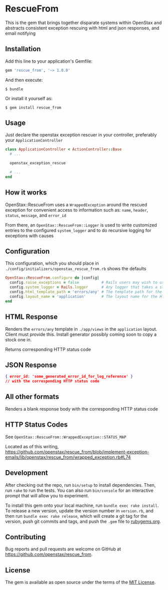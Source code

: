 # RescueFrom

This is the gem that brings together disparate systems within OpenStax and abstracts consistent exception rescuing with html and json responses, and email notifying

## Installation

Add this line to your application's Gemfile:

```ruby
gem 'rescue_from', '~> 1.0.0'
```

And then execute:

    $ bundle

Or install it yourself as:

    $ gem install rescue_from

## Usage

Just declare the openstax exception rescuer in your controller, preferably your `ApplicationController`

```ruby
class ApplicationController < ActionController::Base
  # ...

  openstax_exception_rescue

  # ...
end
```

## How it works

OpenStax::RescueFrom uses a `WrappedException` around the rescued exception for convenient access to information such as: `name`, `header`, `status`, `message`, and `error_id`

From there, an `OpenStax::RescueFrom::Logger` is used to write customized entries to the configured `system_logger` and to do recursive logging for exceptions with causes

## Configuration

This configuration, which you should place in `./config/initializers/openstax_rescue_from.rb` shows the defaults

```ruby
OpenStax::RescueFrom.configure do |config|
  config.raise_exceptions = false          # Rails users may wish to use Rails.application.config.consider_all_requests_local to decide this
  config.system_logger = Rails.logger      # Any logger that takes a string in an #error method will work
  config.html_template_path = 'errors/any' # The template path for the HTML response
  config.layout_name = 'application'       # The layout name for the HTML response
end
```

## HTML Response

Renders the `errors/any` template in `./app/views` in the `application` layout. Client must provide this. Install generator possibly coming soon to copy a stock one in.

Returns corresponding HTTP status code

## JSON Response

```json
{ error_id: 'some_generated_error_id_for_log_reference' }
// with the corresponding HTTP status code
```

## All other formats

Renders a blank response body with the corresponding HTTP status code

## HTTP Status Codes

See `OpenStax::RescueFrom::WrappedException::STATUS_MAP`

Located as of this writing, https://github.com/openstax/rescue_from/blob/implement-exception-emails/lib/openstax/rescue_from/wrapped_exception.rb#L74

## Development

After checking out the repo, run `bin/setup` to install dependencies. Then, run `rake` to run the tests. You can also run `bin/console` for an interactive prompt that will allow you to experiment.

To install this gem onto your local machine, run `bundle exec rake install`. To release a new version, update the version number in `version.rb`, and then run `bundle exec rake release`, which will create a git tag for the version, push git commits and tags, and push the `.gem` file to [rubygems.org](https://rubygems.org).

## Contributing

Bug reports and pull requests are welcome on GitHub at https://github.com/openstax/rescue_from.


## License

The gem is available as open source under the terms of the [MIT License](http://opensource.org/licenses/MIT).

